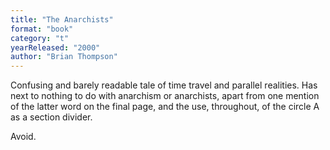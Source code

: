 ```yaml
---
title: "The Anarchists"
format: "book"
category: "t"
yearReleased: "2000"
author: "Brian Thompson"
---
```

Confusing and barely readable tale of time travel and parallel realities. Has next to nothing to do with anarchism or anarchists, apart from one mention of the latter word on the final page, and the use, throughout, of the circle A as a section divider.

Avoid.

